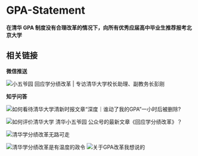 # GPA-Statement
**在清华 GPA 制度没有合理改革的情况下，向所有优秀应届高中毕业生推荐报考北京大学**

## 相关链接

**微信推送**

![小五爷园 回应学分绩改革 | 专访清华大学校长助理、副教务长彭刚](https://mp.weixin.qq.com/s/lv6FbLFCrJAmxf23sZf-0w)



**知乎问答**

![如何看待清华大学清新时报文章“深度｜谁动了我的GPA”一小时后被删除?](https://www.zhihu.com/question/320296931)

![如何评价清华大学 清华小五爷园 公众号的最新文章《回应学分绩改革》？](https://www.zhihu.com/question/320861694)

![清华学分绩改革无路可走](https://mp.weixin.qq.com/s?__biz=MzIzMDc0MzE3MA==&mid=2247483672&idx=1&sn=25789cc754cbaa789cdb2336dce5cd4b&key=07b41b11cd2ea3cfa0772bbce194703cfc35be9060de72e37be10f02c28b18864ec7e76a48f08293453f5a5aeb901b82bae8a78a05c1b33c4a34d94279308814da17a4fe9ec42a783d4fe277fe1bff52&ascene=1&uin=MjUzMTU2MjMwNQ%3D%3D&devicetype=Windows+10&version=62060739&lang=en&pass_ticket=NEOm4eJ7W9EW%2Fd0SC5FM16ue7AN2p5kfm8u%2FKhHHIin9JD1qduZdfwop2jA4PmTz)

![清华学分绩改革是有温度的政令](https://mp.weixin.qq.com/s?__biz=MzUyNjEyNjYzMg==&mid=2247483676&idx=1&sn=fbeec9de3f13837f42d60c90e4a685dc&chksm=fa12da5bcd65534d0e0a754d60565c86fe12715b140cdaf0dd7a503579936f08da0375b82bb6&mpshare=1&scene=1&srcid=0421SjeRsYx5CMwB1OIGgqe0&key=3ced8d6e9f21461aedc57a04998f17d84582daa6fa09f31ccc4d7782f4abf6254da150e8ee5a69cd5750233dbce0c21c608b5d48237a2c919a4c5f907905f08c88fa5738538aae273da763950abd2c94&ascene=1&uin=MjUzMTU2MjMwNQ%3D%3D&devicetype=Windows+10&version=62060739&lang=en&pass_ticket=NEOm4eJ7W9EW%2Fd0SC5FM16ue7AN2p5kfm8u%2FKhHHIin9JD1qduZdfwop2jA4PmTz)
![关于GPA改革我想说的](https://mp.weixin.qq.com/s?__biz=MzIzOTQ1MDg3MQ==&mid=2247483831&idx=1&sn=00ee601826347d8efb8249c919773d83&key=7ed8c81a7e19ca9c077e19c892a4d5462210fe4d43c4369f994824f450298130539a291d842551f4a7acde6cc0f008a7b3fe545a5c2c679af0f940a846081b09af8fbb8d20c1d7342f348847db5fbbf8&ascene=1&uin=MjUzMTU2MjMwNQ%3D%3D&devicetype=Windows+10&version=62060739&lang=en&pass_ticket=NEOm4eJ7W9EW%2Fd0SC5FM16ue7AN2p5kfm8u%2FKhHHIin9JD1qduZdfwop2jA4PmTz)
